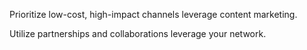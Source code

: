 Prioritize low-cost, high-impact channels leverage content marketing.

Utilize partnerships and collaborations leverage your network.